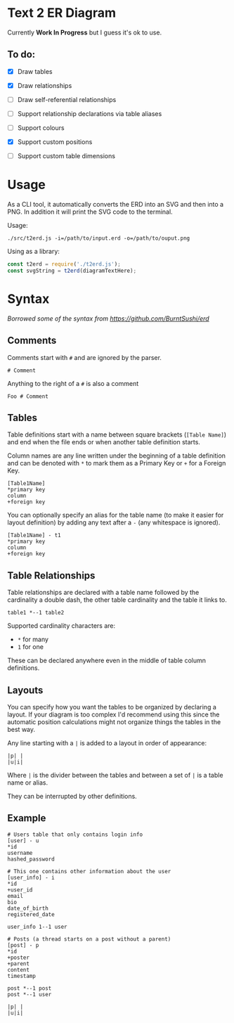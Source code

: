 # Text 2 ER Diagram
Currently **Work In Progress** but I guess it's ok to use.

## To do:
  - [x] Draw tables
  - [x] Draw relationships
  - [ ] Draw self-referential relationships
  - [ ] Support relationship declarations via table aliases
  - [ ] Support colours
  - [x] Support custom positions
  - [ ] Support custom table dimensions


# Usage

As a CLI tool, it automatically converts the ERD into an SVG and then into a PNG. In addition it will print the SVG code to the terminal.

Usage:
```
./src/t2erd.js -i=/path/to/input.erd -o=/path/to/ouput.png
```

Using as a library:
```javascript
const t2erd = require('./t2erd.js');
const svgString = t2erd(diagramTextHere);
```

# Syntax
*Borrowed some of the syntax from https://github.com/BurntSushi/erd*
## Comments
Comments start with `#` and are ignored by the parser.
```
# Comment
```
Anything to the right of a `#` is also a comment
```
Foo # Comment
```

## Tables
Table definitions start with a name between square brackets (`[Table Name]`) and end when the file ends or when another table definition starts.

Column names are any line written under the beginning of a table definition and can be denoted with `*` to mark them as a Primary Key or `+` for a Foreign Key.
```
[Table1Name]
*primary key
column
+foreign key
```

You can optionally specify an alias for the table name (to make it easier for layout definition) by adding any text after a `-` (any whitespace is ignored).
```
[Table1Name] - t1
*primary key
column
+foreign key
```

## Table Relationships

Table relationships are declared with a table name followed by the cardinality a double dash, the other table cardinality and the table it links to.
```
table1 *--1 table2
```
Supported cardinality characters are:
* `*` for many
* `1` for one

These can be declared anywhere even in the middle of table column definitions.

## Layouts
You can specify how you want the tables to be organized by declaring a layout.
If your diagram is too complex I'd recommend using this since the automatic position calculations might not organize things the tables in the best way.

Any line starting with a `|` is added to a layout in order of appearance:
```
|p| |
|u|i|
```
Where `|` is the divider between the tables and between a set of `|` is a table name or alias.

They can be interrupted by other definitions.

## Example
```
# Users table that only contains login info
[user] - u
*id
username
hashed_password

# This one contains other information about the user
[user_info] - i
*id
+user_id
email
bio
date_of_birth
registered_date

user_info 1--1 user

# Posts (a thread starts on a post without a parent)
[post] - p
*id
+poster
+parent
content
timestamp

post *--1 post
post *--1 user

|p| |
|u|i|
```
